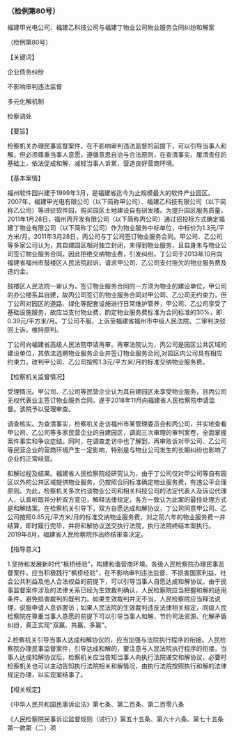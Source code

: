 ### （检例第80号）
福建甲光电公司、福建乙科技公司与福建丁物业公司物业服务合同纠纷和解案

（检例第80号）

【关键词】

企业债务纠纷

不影响审判违法监督

多元化解机制

检察调处

【要旨】

检察机关办理民事监督案件，在不影响审判违法监督的前提下，可以引导当事人和解，但必须尊重当事人意愿，遵循意思自治与合法原则，在查清事实、厘清责任的基础上，依法促成和解，减轻当事人诉累，营造良好营商环境。

【基本案情】

福州软件园兴建于1999年3月，是福建省迄今为止规模最大的软件产业园区。2007年，福建甲光电有限公司（以下简称甲公司）、福建乙科技有限公司（以下简称乙公司）等进驻软件园，购买园区土地建设自有研发楼。为提升园区服务质量，2011年1月28日，福州丙开发有限公司（以下简称丙公司）通过招投标方式确定福建丁物业有限公司（以下简称丁公司）作为物业服务中标单位，中标价为1.3元/平方米/月。2011年3月28日，丙公司与丁公司签订物业服务合同。甲公司、乙公司等多家公司认为，其自建园区相对独立封闭，未得到物业服务，且自身未与物业公司签订物业服务合同，因此拒绝交纳物业费，引发纠纷。丁公司于2013年10月向福建省福州市鼓楼区人民法院起诉，请求甲公司、乙公司支付拖欠的物业服务费及违约金。

鼓楼区人民法院一审认为，签订物业服务合同的一方须为物业的建设单位，甲公司的办公楼系其自建，故丙公司签订的物业服务合同对甲公司、乙公司无约束力，但丁公司对园区的道路、绿化等配套设施进行日常维护管养，甲公司、乙公司享受了基础设施服务，故应当支付物业费，酌定物业服务费标准为合同标准的30%，即0.39元/平方米/月。丁公司不服，上诉至福建省福州市中级人民法院。二审判决驳回上诉，维持原判。

丁公司向福建省高级人民法院申请再审。再审法院认为，丙公司是园区公共区域的建设单位，其依法选聘物业服务企业并签订物业服务合同,对园区内公司具有相应约束力，改判甲公司、乙公司按照1.3元/平方米/月的标准交纳物业服务费。

【检察机关监督情况】

受理情况。甲公司、乙公司等民营企业认为其自建园区未享受物业服务，且丙公司无权代表业主签订物业服务合同，遂于2018年11月向福建省人民检察院申请监督。该院予以受理审查。

调查核实。为查清事实，检察机关走访福州市某管理委员会和丙公司，并实地查看甲公司、乙公司等多家民营企业的自建园区，调阅三次审理的审判案卷，全面掌握案件事实和争议症结。同时，在调查走访中也了解到，再审败诉对甲公司、乙公司等民营企业的营商环境产生一定影响，特别是与物业公司发生的长期纠纷也影响了企业的正常经营。

和解过程及结果。福建省人民检察院经研究认为，由于丁公司仅对甲公司等自有园区以外的公共区域提供物业服务，仍按照合同标准确定物业服务费，有违公平合理原则。为此，检察机关多次约谈物业公司和相关科技公司的法定代表人及诉讼代理人，认真听取并分析双方意见，解释法律规定，各方一致认为此案的最佳处理方式是和解结案。在检察机关引导下，双方自愿达成和解协议，丁公司同意甲公司、乙公司按照0.85元/平方米/月的标准交纳物业服务费，对之前六年的物业服务费一并结算，即时履行完毕，并将和解协议送交执行法院，执行法院终结本案执行。2019年8月，福建省人民检察院作出终结审查决定。

【指导意义】

1.坚持和发展新时代"枫桥经验"，构建和谐营商环境。各级人民检察院办理民事监督案件，应当积极践行"枫桥经验"，在不影响审判违法监督、不损害国家利益、社会公共利益及他人合法权益的前提下，可以引导当事人自愿达成和解协议。由于民事监督案件涉及的法律关系已经为生效裁判确认，人民检察院应当把握和解的适用条件，避免损害裁判的既判力。如果生效裁判并无不当，人民检察院应当释法说理，说服申请人息诉罢访；如果人民法院的生效裁判违反法律相关规定，同级人民检察院在尊重当事人意愿的前提下可以引导当事人和解，节约司法资源、化解矛盾纠纷，真正实现"双赢、共赢、多赢"。

2.检察机关引导当事人达成和解协议的，应当加强与法院执行程序的衔接。人民检察院办理民事监督案件，引导达成和解的，要注意与人民法院执行程序的衔接。当事人达成和解协议后，检察机关应当告知当事人向执行法院递交和解协议，必要时检察机关也可以主动告知执行法院相关和解情况，由执行法院按照执行和解的法律规定办理，以实现案结事了。

【相关规定】

《中华人民共和国民事诉讼法》第七条、第二百条、第二百零八条

《人民检察院民事诉讼监督规则（试行）》第五十五条、第六十六条、第七十五条第一款第（二）项
